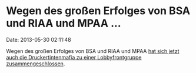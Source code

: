 Wegen des großen Erfolges von BSA und RIAA und MPAA \...
========================================================

Date: 2013-05-30 02:11:48

Wegen des großen Erfolges von BSA und RIAA und MPAA [hat sich jetzt auch
die Druckertintenmafia zu einer Lobbyfrontgruppe
zusammengeschlossen](http://www.isc-inc.org/).
